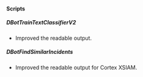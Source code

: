 
#### Scripts

##### DBotTrainTextClassifierV2

- Improved the readable output.

##### DBotFindSimilarIncidents

- Improved the readable output for Cortex XSIAM.
